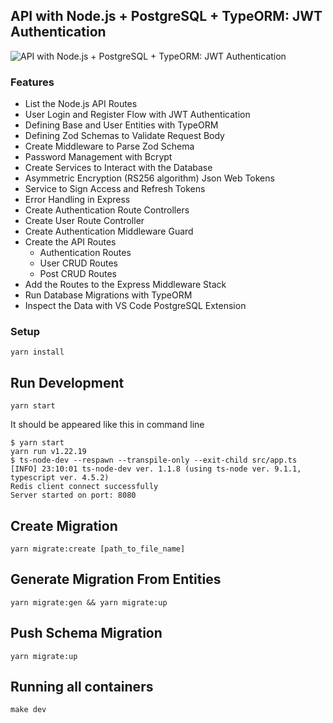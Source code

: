 ## API with Node.js + PostgreSQL + TypeORM: JWT Authentication

![API with Node.js + PostgreSQL + TypeORM: JWT Authentication](https://codevoweb.com/wp-content/uploads/2022/05/API-with-Node.js-PostgreSQL-TypeORM-JWT-Authentication.webp)

### Features

- List the Node.js API Routes
- User Login and Register Flow with JWT Authentication
- Defining Base and User Entities with TypeORM
- Defining Zod Schemas to Validate Request Body
- Create Middleware to Parse Zod Schema
- Password Management with Bcrypt
- Create Services to Interact with the Database
- Asymmetric Encryption (RS256 algorithm) Json Web Tokens
- Service to Sign Access and Refresh Tokens
- Error Handling in Express
- Create Authentication Route Controllers
- Create User Route Controller
- Create Authentication Middleware Guard
- Create the API Routes
    - Authentication Routes
    - User CRUD Routes
    - Post CRUD Routes
- Add the Routes to the Express Middleware Stack
- Run Database Migrations with TypeORM
- Inspect the Data with VS Code PostgreSQL Extension


### Setup
```
yarn install
```

## Run Development
```
yarn start
```
It should be appeared like this in command line
```
$ yarn start
yarn run v1.22.19
$ ts-node-dev --respawn --transpile-only --exit-child src/app.ts
[INFO] 23:10:01 ts-node-dev ver. 1.1.8 (using ts-node ver. 9.1.1, typescript ver. 4.5.2)
Redis client connect successfully
Server started on port: 8080
```

## Create Migration
```
yarn migrate:create [path_to_file_name]
```

## Generate Migration From Entities
```
yarn migrate:gen && yarn migrate:up
```

## Push Schema Migration
```
yarn migrate:up
```

## Running all containers
```
make dev
```
